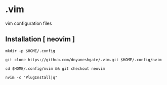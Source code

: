 # .vim
vim configuration files

## Installation [ neovim ] ##
`mkdir -p $HOME/.config`

`git clone https://github.com/dnyaneshgate/.vim.git $HOME/.config/nvim`

`cd $HOME/.config/nvim && git checkout neovim`

`nvim -c "PlugInstall|q"`
